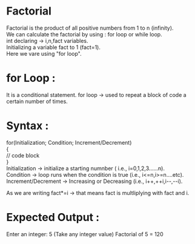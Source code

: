# Factorial 
Factorial is the product of all positive numbers from 1 to n (infinity).  
We can calculate the factorial by using : for loop or while loop.  
int declaring -> i,n,fact variables.  
Initializing a variable fact to 1 (fact=1).   
Here we vare using "for loop".  
# for Loop :
It is a conditional statement.
for loop -> used to repeat a block of code a certain number of times.  
    
# Syntax :
for(Initialization; Condition; Increment/Decrement)  
{  
    // code block  
}  
Initialization -> initialize a starting numnber ( i.e.,  i=0,1,2,3......n).  
Condition -> loop runs when the condition is true (i.e.,  i<=n,i>=n....etc).  
Increment/Decrement -> Increasing or Decreasing (i.e.,  i++,++i,i--,--i).  
  
As we are writing  fact*=i -> that means fact is multliplying with fact and i.  
  
# Expected Output :
 Enter an integer: 5   (Take any integer value)
 Factorial of 5 = 120  